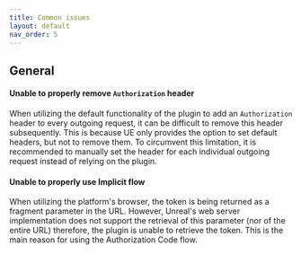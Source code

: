 ```yaml
---
title: Common issues
layout: default
nav_order: 5
---
```


## General
#### Unable to properly remove `Authorization` header
When utilizing the default functionality of the plugin to add an `Authorization` header to every outgoing request, it can be difficult to remove this header subsequently. This is because UE only provides the option to set default headers, but not to remove them. To circumvent this limitation, it is recommended to manually set the header for each individual outgoing request instead of relying on the plugin. 

#### Unable to properly use Implicit flow

When utilizing the platform's browser, the token is being returned as a fragment parameter in the URL. However, Unreal's web server implementation does not support the retrieval of this parameter (nor of the entire URL) therefore, the plugin is unable to retrieve the token. This is the main reason for using the Authorization Code flow.

<!-- ## Facebook

#### Request not returning email address
For Facebook, the email address will only be returned if it is confirmed and set as the primary email. By default, test users do not have their email address set as primary, so to retrieve the email address, you will need to login as the test user through the Facebook dashboard.
Once logged in, navigate to the Settings > Contact and set the email as primary. This will ensure that the email address is returned when the plugin is used.
#### Page scrolled to the bottom
When utilizing the embedded browser within Unreal Engine to access Facebook, an issue arises where the page is automatically scrolled to the bottom upon loading. Unfortunately, with the current functionality offered by the embedded web browser, it is not possible to effectively resolve this issue. -->

